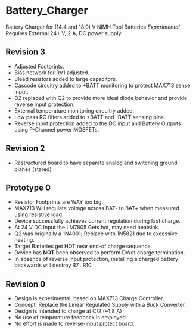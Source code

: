 # Battery_Charger
Battery Charger for (14.4 and 18.0) V NiMH Tool Batteries *Experimental*
Requires External 24+ V, 2 A, DC power supply.

## Revision 3
- Adjusted Footprints.
- Bias network for RV1 adjusted.
- Bleed resistors added to large capacitors.
- Cascode circuitry added to +BATT monitoring to protect MAX713 sense input.
- D2 replaced with Q2 to provide more ideal diode behavior and provide reverse input protection.
- External temperature monitoring circuitry added.
- Low pass RC filters added to +BATT and -BATT sensing pins.
- Reverse input protection added to the DC input and Battery Outputs using P-Channel power MOSFETs.

## Revision 2
- Restructured board to have separate analog and switching ground planes (stared)

## Prototype 0
- Resistor Footprints are WAY too big.
- MAX713 Will regulate voltage across BAT- to BAT+ when measured using resistive load.
- Device successfully achieves current regulation during fast charge.
- At 24 V DC Input the LM7805 Gets hot, may need heatsink.
- Q2 was originally a 1N4001; Replace with 1N5821 due to excessive heating.
- Target Batteries get HOT near end-of charge sequence.
- Device has **NOT** been observed to perform DV/dt charge termination.
- In absence of reverse input protection, installing a charged battery backwards will destroy R7...R10.

## Revision 0
- Design is experimental, based on MAX713 Charge Controller.
- Concept: Replace the Linear Regulated Supply with a Buck Converter.
- Design is intended to charge at C/2 (~1.8 A)
- No use of temperature feedback is employed.
- No effort is made to reverse-input protect board.
